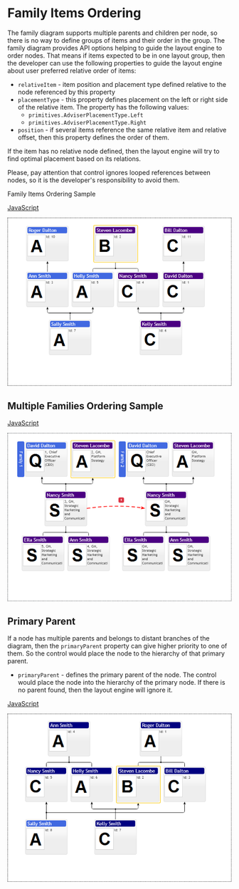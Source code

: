 # Family Items Ordering
The family diagram supports multiple parents and children per node, so there is no way to define groups of items and their order in the group. The family diagram provides API options helping to guide the layout engine to order nodes. That means if items expected to be in one layout group, then the developer can use the following properties to guide the layout engine about user preferred relative order of items:

* `relativeItem` - item position and placement type defined relative to the node referenced by this  property
* `placementType` - this property defines placement on the left or right side of the relative item. The property has the following values:
    * `primitives.AdviserPlacementType.Left`
    * `primitives.AdviserPlacementType.Right`
* `position` - if several items reference the same relative item and relative offset, then this property defines the order of them.

If the item has no relative node defined, then the layout engine will try to find optimal placement based on its relations.

Please, pay attention that control ignores looped references between nodes, so it is the developer's responsibility to avoid them.

Family Items Ordering Sample

[JavaScript](javascript.controls/CaseFamilyChartItemsOrdering.html)

![Screenshot](javascript.controls/__image_snapshots__/CaseFamilyChartItemsOrdering-snap.png)

## Multiple Families Ordering Sample

[JavaScript](javascript.controls/CaseMultipleFamiliesOrdering.html)

![Screenshot](javascript.controls/__image_snapshots__/CaseMultipleFamiliesOrdering-snap.png)

## Primary Parent

If a node has multiple parents and belongs to distant branches of the diagram, then the `primaryParent` property can give higher priority to one of them. So the control would place the node to the hierarchy of that primary parent.

* `primaryParent` - defines the primary parent of the node. The control would place the node into the hierarchy of the primary node.  If there is no parent found, then the layout engine will ignore it. 

[JavaScript](javascript.controls/CaseFamilyChartPrimaryParent.html)

![Screenshot](javascript.controls/__image_snapshots__/CaseFamilyChartPrimaryParent-snap.png)